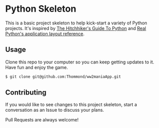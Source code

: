 # Python Skeleton

This is a basic project skeleton to help kick-start a variety of Python projects. It's inspired by [The Hitchhiker's Guide To Python](https://docs.python-guide.org/writing/structure/) and [Real Python's application layout reference](https://realpython.com/python-application-layouts/).


## Usage

Clone this repo to your computer so you can keep getting updates to it.
Have fun and enjoy the game.

```bash
$ git clone git@github.com:Thommond/ww2maniaApp.git
```


## Contributing

If you would like to see changes to this project skeleton, start a conversation as an Issue to discuss your plans.

Pull Requests are always welcome!
